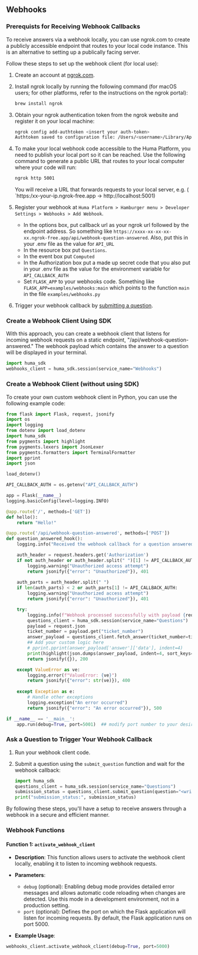 ## Webhooks

### Prerequists for Receiving Webhook Callbacks

To receive answers via a webhook locally, you can use ngrok.com to create a publicly accessible endpoint that routes to your local code instance. This is an alternative to setting up a publically facing server.

Follow these steps to set up the webhook client (for local use):

1. Create an account at [ngrok.com](https://ngrok.com).

2. Install ngrok locally by running the following command (for macOS users; for other platforms, refer to the instructions on the ngrok portal):

    ```bash
    brew install ngrok
    ```

3. Obtain your ngrok authentication token from the ngrok website and register it on your local machine:

    ```bash
    ngrok config add-authtoken <insert your auth-token>  
    Authtoken saved to configuration file: /Users/<username>/Library/Application Support/ngrok/ngrok.yml
    ```

4. To make your local webhook code accessible to the Huma Platform, you need to publish your local port so it can be reached. Use the following command to generate a public URL that routes to your local computer where your code will run:

    ```bash
    ngrok http 5001
    ```

    You will receive a URL that forwards requests to your local server, e.g. ( `https:/xx-your-ip.ngrok-free.app -> http://localhost:5001)

5. Register your webhook at `Huma Platform > Hamburger menu > Developer Settings > Webhooks > Add Webhook`.  
   - In the options box, put callback url as your ngrok url followed by the endpoint address.  So something like `https://xxxx-xx-xx-xx-xx.ngrok-free.app/api/webhook-question-answered`.  Also, put this in your .env file as the value for `API_URL`
   - In the resource box put `Questions`.
   - In the event box put `Computed`
   - In the Authorization box put a made up secret code that you also put in your .env file as the value for the environment variable for `API_CALLBACK_AUTH`
   - Set `FLASK_APP` to your webhooks code.  Something like `FLASK_APP=examples/webhooks:main` which points to the function `main` in the file `examples/webhooks.py`
  
6. Trigger your webhook callback by [submitting a question](../examples/webhooks.py).

### Create a Webhook Client Using SDK

With this approach, you can create a webhook client that listens for incoming webhook requests on a static endpoint, "/api/webhook-question-answered." The webhook payload which contains the answer to a question will be displayed in your terminal.

```python
import huma_sdk
webhooks_client = huma_sdk.session(service_name="Webhooks")
```

### Create a Webhook Client (without using SDK)

To create your own custom webhook client in Python, you can use the following example code:

```python
from flask import Flask, request, jsonify
import os
import logging
from dotenv import load_dotenv
import huma_sdk
from pygments import highlight
from pygments.lexers import JsonLexer
from pygments.formatters import TerminalFormatter
import pprint
import json

load_dotenv()

API_CALLBACK_AUTH = os.getenv("API_CALLBACK_AUTH")

app = Flask(__name__)
logging.basicConfig(level=logging.INFO)

@app.route('/', methods=['GET'])
def hello():
    return "Hello!"

@app.route('/api/webhook-question-answered', methods=['POST'])
def question_answered_hook():
    logging.info("Received the webhook callback for a question answered")

    auth_header = request.headers.get('Authorization')
    if not auth_header or auth_header.split(" ")[1] != API_CALLBACK_AUTH:
        logging.warning("Unauthorized access attempt")
        return jsonify({"error": "Unauthorized"}), 401
    
    auth_parts = auth_header.split(" ")
    if len(auth_parts) < 2 or auth_parts[1] != API_CALLBACK_AUTH:
        logging.warning("Unauthorized access attempt")
        return jsonify({"error": "Unauthorized"}), 401

    try:
        logging.info(f"Webhook processed successfully with payload {request.json}\n")
        questions_client = huma_sdk.session(service_name="Questions")
        payload = request.json
        ticket_number = payload.get("ticket_number")
        answer_payload = questions_client.fetch_answer(ticket_number=ticket_number)
        ## Add your custom logic here
        # pprint.pprint(answer_payload['answer']['data'], indent=4)
        print(highlight(json.dumps(answer_payload, indent=4, sort_keys=True), JsonLexer(), TerminalFormatter()))
        return jsonify({}), 200

    except ValueError as ve:
        logging.error(f"ValueError: {ve}")
        return jsonify({"error": str(ve)}), 400
        
    except Exception as e:
        # Handle other exceptions
        logging.exception("An error occurred")
        return jsonify({"error": "An error occurred"}), 500

if __name__ == '__main__':
    app.run(debug=True, port=5001)  ## modify port number to your desired port
```

### Ask a Question to Trigger Your Webhook Callback

1. Run your webhook client code.

2. Submit a question using the `submit_question` function and wait for the webhook callback:

    ```python
    import huma_sdk
    questions_client = huma_sdk.session(service_name="Questions")
    submission_status = questions_client.submit_question(question="<write your question>", commands=["<write command_1>", "<write command_2>"])
    print("submission_status:", submission_status)
    ```

By following these steps, you'll have a setup to receive answers through a webhook in a secure and efficient manner.

### Webhook Functions

#### Function 1: `activate_webhook_client`

- **Description**: This function allows users to activate the webhook client locally, enabling it to listen to incoming webhook requests.
- **Parameters**:
  - `debug` (optional): Enabling debug mode provides detailed error messages and allows automatic code reloading when changes are detected. Use this mode in a development environment, not in a production setting.
  - `port` (optional): Defines the port on which the Flask application will listen for incoming requests. By default, the Flask application runs on port 5000.
 
- **Example Usage**:

```python
webhooks_client.activate_webhook_client(debug=True, port=5000)
```


